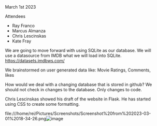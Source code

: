 March 1st 2023 

Attendees

- Ray Franco
- Marcus Almanza
- Chris Lescinskas
- Kate Fray


We are going to move forward with using SQLite as our database. 
We will use a datasource from IMDB what we will load into SQLite. 
https://datasets.imdbws.com/

We brainstormed on user generated data like:
Movie Ratings, Comments, likes

How would we deal with a changing database that is stored in github?
We should not check in changes to the database. Only changes to code. 

Chris Lescinskas showed his draft of the website in Flask. He has started using CSS to create some formatting. 

file:///home/rei/Pictures/Screenshots/Screenshot%20from%202023-03-01%2018-34-26.png![image](https://user-images.githubusercontent.com/10651164/222308063-bd1b9feb-6ea0-4a69-97f8-8cab82a9987d.png)
